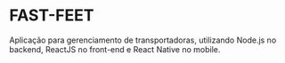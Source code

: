 # FAST-FEET
Aplicação para gerenciamento de transportadoras, utilizando Node.js no backend, ReactJS no front-end e React Native no mobile.
